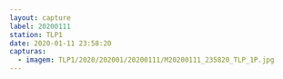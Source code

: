 ```yaml
---
layout: capture
label: 20200111
station: TLP1
date: 2020-01-11 23:58:20
capturas:
  - imagem: TLP1/2020/202001/20200111/M20200111_235820_TLP_1P.jpg
---
```

